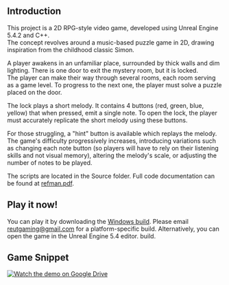 ## Introduction

This project is a 2D RPG-style video game, developed using Unreal Engine 5.4.2 and C++.  
The concept revolves around a music-based puzzle game in 2D, drawing inspiration from the childhood classic
Simon.

A player awakens in an unfamiliar place, surrounded by thick walls and dim lighting. There is one door to exit the
mystery room, but it is locked.  
The player can make their way through several rooms, each room serving as a game level. To progress to the next
one, the player must solve a puzzle placed on the door.  

The lock plays a short melody. It contains 4 buttons (red, green, blue, yellow) that when pressed, emit a single note.
To open the lock, the player must accurately replicate the short melody using these buttons.

For those struggling, a "hint" button is available which replays the melody.
The game's difficulty progressively increases, introducing variations such as changing each note button (so players
will have to rely on their listening skills and not visual memory), altering the melody's scale, or adjusting the number
of notes to be played.

The scripts are located in the Source folder. Full code documentation can be found at [refman.pdf](refman.pdf).

## Play it now!
You can play it by downloading the [Windows build](https://drive.google.com/file/d/1ocnRvWwaeJVg1xVurKxL4PgwhHyjiv6o/view?usp=sharing). Please email reutgaming@gmail.com for a platform-specific build. Alternatively, you can open the game in the Unreal Engine 5.4 editor.
build. 

## Game Snippet

[![Watch the demo on Google Drive](https://drive.google.com/thumbnail?id=1ixjiW-hMQRHqOREa0eDVhC8acSZtg7W4&sz=w1200)](https://drive.google.com/file/d/1ixjiW-hMQRHqOREa0eDVhC8acSZtg7W4/view?usp=sharing)
